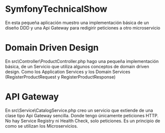 # SymfonyTechnicalShow
En esta pequeña aplicación muestro una implementación básica de un diseño DDD y una Api Gateway para redigirir peticiones a otro microservicio

# Domain Driven Design
En src\Controller\ProductController.php hago una pequeña implementación básica, de un Servicio que utiliza algunos conceptos de domain driven design.
Como los Application Services y los Domain Services (RegisterProductRequest y RegisterProductResponse)
# API Gateway
En src\Service\CatalogService.php creo un servicio que extiende de una clase tipo Api Gateway sencilla.
Donde tengo únicamente peticiones HTTP. No hay Service Registry ni Health Check, solo peticiones.
Es un principio de como se utilizan los Microservicios.



